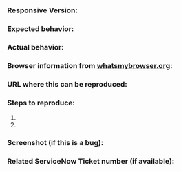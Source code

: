 ### Responsive Version:

### Expected behavior:

### Actual behavior:

### Browser information from [whatsmybrowser.org](https://www.whatsmybrowser.org/):

### URL where this can be reproduced:

### Steps to reproduce:

1.
2.

### Screenshot (if this is a bug):

### Related ServiceNow Ticket number (if available):